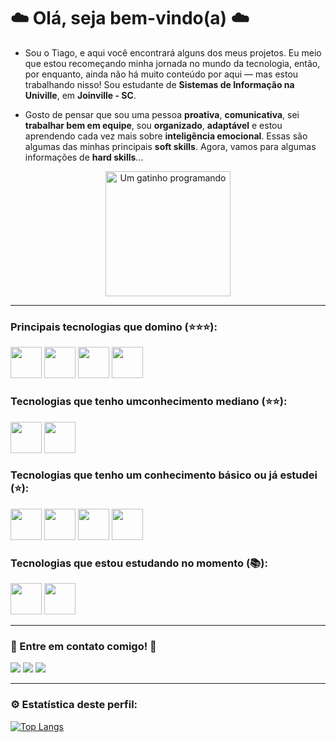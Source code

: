 # ☁️ Olá, seja bem-vindo(a) ☁️

- Sou o Tiago, e aqui você encontrará alguns dos meus projetos. Eu meio que estou recomeçando minha jornada no mundo da tecnologia, então, por enquanto, ainda não há muito conteúdo por aqui — mas estou trabalhando nisso!
Sou estudante de **Sistemas de Informação na Univille**, em **Joinville - SC**.

- Gosto de pensar que sou uma pessoa **proativa**, **comunicativa**, sei **trabalhar bem em equipe**, sou **organizado**, **adaptável** e estou aprendendo cada vez mais sobre **inteligência emocional**. Essas são algumas das minhas principais **soft skills**. Agora, vamos para algumas informações de **hard skills**...

<p align="center">
  <img src="https://media.giphy.com/media/JIX9t2j0ZTN9S/giphy.gif" alt="Um gatinho programando" width="200"/>
</p>

<hr>

<h3>Principais tecnologias que domino (⭐️⭐️⭐️):</h3>
<div align="felx-start">
  <img src="https://cdn.jsdelivr.net/gh/devicons/devicon@latest/icons/javascript/javascript-original.svg" width="50"/>
  <img src="https://cdn.jsdelivr.net/gh/devicons/devicon@latest/icons/html5/html5-original.svg" width="50"/>
  <img src="https://cdn.jsdelivr.net/gh/devicons/devicon@latest/icons/css3/css3-original.svg" width="50"/>
  <img src="https://cdn.jsdelivr.net/gh/devicons/devicon@latest/icons/figma/figma-original.svg" width="50"/>
</div>

<h3>Tecnologias que tenho umconhecimento mediano (⭐️⭐️):</h3>
<div align="felx-start">
  <img src="https://cdn.jsdelivr.net/gh/devicons/devicon@latest/icons/git/git-original.svg" width="50"/>
  <img src="https://cdn.jsdelivr.net/gh/devicons/devicon@latest/icons/azuresqldatabase/azuresqldatabase-original.svg" width="50"/>     
</div>

<h3>Tecnologias que tenho um conhecimento básico ou já estudei (⭐️):</h3>
<div align="felx-start"> 
  <img src="https://cdn.jsdelivr.net/gh/devicons/devicon@latest/icons/nodejs/nodejs-original.svg" width="50"/>
  <img src="https://cdn.jsdelivr.net/gh/devicons/devicon@latest/icons/typescript/typescript-original.svg" width="50"/>
  <img src="https://cdn.jsdelivr.net/gh/devicons/devicon@latest/icons/react/react-original.svg" width="50"/> 
  <img src="https://cdn.jsdelivr.net/gh/devicons/devicon@latest/icons/python/python-original.svg" width="50"/>
          
</div>

<h3>Tecnologias que estou estudando no momento (📚):</h3>
<div align="felx-start"> 
    <img src="https://cdn.jsdelivr.net/gh/devicons/devicon@latest/icons/azuresqldatabase/azuresqldatabase-original.svg" width="50"/>  
    <img src="https://cdn.jsdelivr.net/gh/devicons/devicon@latest/icons/prisma/prisma-original.svg" width="50"/>     
</div>

<hr>

<h3>📲 Entre em contato comigo! 📲</h3>  
<div> 
  <a href="https://instagram.com/_tiagograff" target="_blank"><img src="https://img.shields.io/badge/-Instagram-%23E4405F?style=for-the-badge&logo=instagram&logoColor=white" target="_blank"></a>
  <a href = "mailto:tiagopinzgraffunder@gmail.com"><img src="https://img.shields.io/badge/-Gmail-%23333?style=for-the-badge&logo=gmail&logoColor=white" target="_blank"></a>
  <a href="https://www.linkedin.com/in/tiago-pinz-graffunder-455568219" target="_blank"><img src="https://img.shields.io/badge/-LinkedIn-%230077B5?style=for-the-badge&logo=linkedin&logoColor=white" target="_blank"></a> 
</div>

<hr>

<h3>⚙️ Estatística deste perfil:</h3>

[![Top Langs](https://github-readme-stats.vercel.app/api/top-langs/?username=tiagograff&layout=donut-vertical&theme=dark&langs_count=10)](https://github.com/anuraghazra/github-readme-stats)
